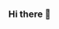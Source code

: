 ### Hi there 👋

<!--
**relimS/relimS** is a ✨ _special_ ✨ repository because its `README.md` (this file) appears on your GitHub profile.

Here are some ideas to get you started:

- 🔭 I’m currently working on: my three repositories
- 🌱 I’m currently learning: C
- 🤔 I’m looking for help with: C and maybe machine learning
- 💬 Ask me about: Linux
- 📫 How to reach me: khaiminh1209#4137 / khaiminh@relims.one
- 😄 Pronouns: he/him, idiot
- ⚡ Fun fact: I am an idiot

-->
